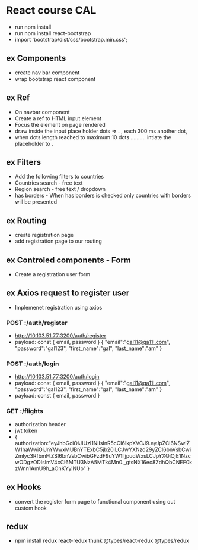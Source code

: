 # React course CAL

- run npm install
- run npm install react-bootstrap
- import 'bootstrap/dist/css/bootstrap.min.css';

## ex Components

- create nav bar component
- wrap bootstrap react component

## ex Ref

- On navbar component
- Create a ref to HTML input element
- Focus the element on page rendered
- draw inside the input place holder dots => . , each 300 ms another dot,
- when dots length reached to maximum 10 dots .......... intiate the placeholder to .

## ex Filters

- Add the following filters to countries
- Countries search - free text
- Region search - free text / dropdown
- has borders - When has borders is checked only countries with borders will be presented

## ex Routing

- create registration page
- add registration page to our routing

## ex Controled components - Form

- Create a registration user form

## ex Axios request to register user

- Implemenet registration using axios

### POST <IP>:<PORT>/auth/register
- http://10.103.51.77:3200/auth/register
- payload: const { email, password }
 {
	"email":"gal11@ga11l.com",
	"password":"gal123",
	"first_name":"gal",
	"last_name":"am"
}

### POST <IP>:<PORT>/auth/login

- http://10.103.51.77:3200/auth/login
- payload: const { email, password }
 {
	"email":"gal11@ga11l.com",
	"password":"gal123",
	"first_name":"gal",
	"last_name":"am"
}
- payload: const { email, password }


### GET <IP>:<PORT>/flights
- authorization header
- jwt token
- { authorization:"eyJhbGciOiJIUzI1NiIsInR5cCI6IkpXVCJ9.eyJpZCI6NSwiZW1haWwiOiJnYWwxMUBnYTExbC5jb20iLCJwYXNzd29yZCI6bnVsbCwiZmlyc3RfbmFtZSI6bnVsbCwibGFzdF9uYW1lIjpudWxsLCJpYXQiOjE1NzcwODgzODIsImV4cCI6MTU3NzA5MTk4Mn0._gtsNX16ec8ZdhQbCNEF0kzWnn1AmU9h_aOnKYyiNUo" }

## ex Hooks

- convert the register form page to functional component using out custom hook

## redux
- npm install redux react-redux thunk @types/react-redux @types/redux
